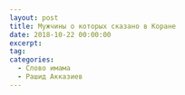 ```yaml
---
layout: post
title: Мужчины о которых сказано в Коране
date: 2018-10-22 00:00:00
excerpt:
tag:
categories:
  - Слово имама
  - Рашид Акказиев
---
```


<div id="vk_playlist_-148559660_23"></div>

<script type="text/javascript" src="https://vk.com/js/api/openapi.js?159"></script>

<script type="text/javascript">VK.init({
            apiId: 6424843,
            status: true,
            onlyWidgets: true
          });
          (function() {
            VK.Auth.getLoginStatus(function(res) {
                if (res.status === 'connected') {
                    VK.Widgets.Playlist("vk_playlist_-148559660_23", -148559660, 23,'8173fc381270c6cf34');
                } else {
                    var container = document.getElementById('vk_playlist_-148559660_23');
                    container.innerHTML = '<audio controls preload="none"><source src="https://firebasestorage.googleapis.com/v0/b/kaziyat-ru.appspot.com/o/%D0%9C%D1%83%D0%B6%D1%87%D0%B8%D0%BD%D1%8B%20%D0%BE%20%D0%BA%D0%BE%D1%82%D0%BE%D1%80%D1%8B%D1%85%20%D1%81%D0%BA%D0%B0%D0%B7%D0%B0%D0%BD%D0%BE%20%D0%B2%20%D0%9A%D0%BE%D1%80%D0%B0%D0%BD%D0%B5%2F%D0%9C%D1%83%D0%B6%D1%87%D0%B8%D0%BD%D1%8B%2C%20%D0%BE%20%D0%BA%D0%BE%D1%82%D0%BE%D1%80%D1%8B%D1%85%20%D1%81%D0%BA%D0%B0%D0%B7%D0%B0%D0%BD%D0%BE%20%D0%B2%20%D0%9A%D0%BE%D1%80%D0%B0%D0%BD%D0%B503.08.18.mp3?alt=media&token=a6beaf67-7303-4058-b0c7-427dfff0f4d0"></audio><br/>'
                }
            });
        }());</script>